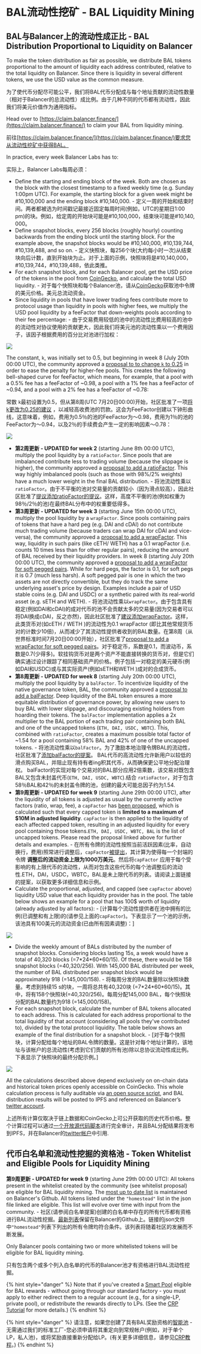 # BAL流动性挖矿 - BAL Liquidity Mining

## BAL与Balancer上的流动性成正比 - BAL Distribution Proportional to Liquidity on Balancer <a id="353e"></a>

To make the token distribution as fair as possible, we distribute BAL tokens proportional to the amount of liquidity each address contributed, relative to the total liquidity on Balancer. Since there is liquidity in several different tokens, we use the USD value as the common measure.

为了使代币分配尽可能公平，我们将BAL代币分配成与每个地址贡献的流动性数量（相对于Balancer的总流动性）成比例。由于几种不同的代币都有流动性，因此我们将美元价值作为通用指标。

Head over to [https://claim.balancer.finance/](https://claim.balancer.finance/) to claim your BAL from liquidity mining.

前往[https://claim.balancer.finance/](https://claim.balancer.finance/)要求您从流动性挖矿中获得BAL。

In practice, every week Balancer Labs has to:

实际上，Balancer Labs每周必须：

* Define the starting and ending block of the week. Both are chosen as the block with the closest timestamp to a fixed weekly time \(e.g. Sunday 1:00pm UTC\). For example, the starting block for a given week might be \#10,100,000 and the ending block \#10,140,000. - 定义一周的开始和结束时间。两者都被选为时间戳记最接近固定每周时间\(例如，UTC的星期日1:00 pm\)的块。例如，给定周的开始块可能是\#10,100,000，结束块可能是\#10,140,​​000。
* Define snapshot blocks, every 256 blocks \(roughly hourly\) counting backwards from the ending block until the starting block. For the example above, the snapshot blocks would be \#10,140,000, \#10,139,744, \#10,139,488, and so on. - 定义快照块，每256个块\(大约每小时一次\)从结束块向后计数，直到开始块为止。对于上面的示例，快照块将是\#10,140,​​000，\#10,139,744，\#10,139,488，依此类推。
* For each snapshot block, and for each Balancer pool, get the USD price of the tokens in the pool from [CoinGecko](https://www.coingecko.com/api/documentations/v3#/contract/get_coins__id__contract__contract_address__market_chart_), and calculate the total USD liquidity. - 对于每个快照块和每个Balancer池，请从[CoinGecko](https://www.coingecko.com/api/documentations/v3#/contract/get_coins__id__contract__contract_address__market_chart_)获取池中令牌的美元价格。美元总流动资金。
* Since liquidity in pools that have lower trading fees contribute more to protocol usage than liquidity in pools with higher fees, we multiply the USD pool liquidity by a feeFactor that down-weights pools according to their fee percentage: - 由于交易费用较低的池中的流动性比费用较高的池中的流动性对协议使用的贡献更大，因此我们将美元池的流动性乘以一个费用因子，该因子根据费用的百分比对池进行加权：

![](../../.gitbook/assets/fee_factor_calc.png)

The constant, `k`, was initially set to 0.5, but beginning in week 8 \(July 20th 00:00 UTC\), the community approved a [proposal to to change `k` to 0.25](https://forum.balancer.finance/t/modifying-feefactor-toward-reducing-the-mining-penalty-for-high-fee-pools/103) in order to ease the penalty for higher-fee pools. This creates the following bell-shaped curve for feeFactor, which means, for example, that a pool with a 0.5% fee has a feeFactor of ~0.98, a pool with a 1% fee has a feeFactor of ~0.94, and a pool with a 2% fee has a feeFactor of ~0.78:

常数 `k`最初设置为0.5，但从第8周\(UTC 7月20日00:00\)开始，社区批准了一项[将k更改为0.25的建议](https://forum.balancer.finance/t/modifying-feefactor-toward-reducing-the-mining-penalty-for-high-fee-pools/103) ，以减轻高收费池的罚款。这会为FeeFactor创建以下钟形曲线，这意味着，例如，费用为0.5％的池的FeeFactor为〜0.98，费用为1％的池的FeeFactor为〜0.94，以及2％的手续费会产生一定的影响因素〜0.78：

![](../../.gitbook/assets/fee_factor_plot.png)

* **第2周更新 - UPDATED for week 2** \(starting June 8th 00:00 UTC\), multiply the pool liquidity by a `ratioFactor`. Since pools that are imbalanced contribute less to trading volume \(because the slippage is higher\), the community approved a [proposal to add a ratioFactor](https://forum.balancer.finance/t/introduction-of-a-weight-ratio-factor-in-liquidity-mining/15). This way highly imbalanced pools \(such as those with 98%/2% weights\) have a much lower weight in the final BAL distribution. - 将池流动性乘以`ratioFactor`。由于不平衡的池对交易量的贡献较小（因为滑点较高），因此社区批准了[提议添加ratioFactor的提议](https://forum.balancer.finance/t/introduction-of-a-weight-ratio-factor-in-liquidity-mining/15)。这样，高度不平衡的池\(例如权重为98％/2％的池\)在最终BAL分布中的权重要低得多。
* **第3周更新 - UPDATED for week 3** \(starting June 15th 00:00 UTC\), multiply the pool liquidity by a `wrapFactor`. Since pools containing pairs of tokens that have a hard peg \(e.g. DAI and cDAI\) do not contribute much trading volume \(because traders can wrap DAI for cDAI and vice-versa\), the community approved a [proposal to add a wrapFactor](https://forum.balancer.finance/t/wrapfactor-penalizing-pairs-of-equivalent-tokens-in-liquidity-mining/28/3). This way, liquidity in such pairs \(like cETH/ WETH\) has a 0.1 wrapFactor \(i.e. counts 10 times less than for other regular pairs\), reducing the amount of BAL received by their liquidity providers. In week 8 \(starting July 20th 00:00 UTC\), the community approved a [proposal to add a wrapFactor for soft pegged pairs](https://forum.balancer.finance/t/modifying-wrapfactor-applying-a-0-7-factor-to-soft-pegged-pairs/108). While for hard pegs, the factor is 0.1, for soft pegs it is 0.7 \(much less harsh\). A soft pegged pair is one in which the two assets are not directly convertible, but they do track the same underlying asset's price by design. Examples include a pair of USD stable coins \(e.g. DAI and USDC\) or a synthetic paired with its real-world asset \(e.g. sETH and WETH\). - 
将池流动性乘以`wrapFactor`。由于包含具有稳定\(例如DAI和cDAI\)的成对代币的池不会贡献太多的交易量\(因为交易者可以将DAI换成cDAI，反之亦然\)，因此社区批准了[建议添加wrapFactor](https://forum.balancer.finance/t/wrapfactor-penalizing-pairs-of-equivalent-tokens-in-liquidity-mining/28/3)。这样，此类货币对\(如cETH / WETH \)的流动性为0.1 wrapFactor \(即比其他常规货币对的计数少10倍)，从而减少了其流动性提供者收到的BAL数量。在第8周（从世界标准时间7月20日00:00开始），社区批准了[proposal to add a wrapFactor for soft pegged pairs](https://forum.balancer.finance/t/modifying-wrapfactor-applying-a-0-7-factor-to-soft-pegged-pairs/108)。对于稳定币，系数是0.1，而波动币，系数是0.7\(少得多)。软挂钩货币对是两个资产不能直接转换的货币对，但是它们确实通过设计跟踪了相同基础资产的价格。例子包括一对稳定的美元硬币\(例如DAI和USDC\)或与其实际资产\(例如sETH和WETH \)成对的合成货币。
* **第8周更新 - UPDATED for week 8** \(starting July 20th 00:00 UTC\), multiply the pool liquidity by a `balFactor`. To incentivize liquidity of the native governance token, BAL, the community approved a [proposal to add a balFactor](https://forum.balancer.finance/t/balfactor-incentivizing-bal-liquidity-on-balancer/102/4). Deep liquidity of the BAL token ensures a more equitable distribution of governance power, by allowing new users to buy BAL with lower slippage, and discouraging existing holders from hoarding their tokens. The `balFactor` implementation applies a 2x multiplier to the BAL portion of each trading pair containing both BAL and one of the uncapped tokens \(`ETH, DAI, USDC, WBTC`\). This, combined with `ratioFactor`, creates a maximum possible total factor of ~1.54 for a pool containing 58% BAL and 42% of one of the uncapped tokens. - 将池流动性乘以`balFactor`。为了激励本地治理令牌BAL的流动性，社区批准了[添加balFactor的提案](https://forum.balancer.finance/t/balfactor-incentivizing-bal-liquidity-on-balancer/102/4)。 BAL代币的高流动性允许新用户以较低的滑点购买BAL，并阻止现有持有者ing积其代币，从而确保更公平地分配治理权。 balFactor的实现对每个交易对的BAL部分应用2倍乘数，该交易对既包含BAL又包含未封盖代币\(`ETH, DAI, USDC, WBTC`\).结合 `ratioFactor`，对于包含58％BAL和42％的未封盖令牌的池，创建的最大可能总因子约为1.54.
* **第9周更新 - UPDATED for week 9** \(starting June 29th 00:00 UTC\), after the liquidity of all tokens is adjusted as usual by the currently active factors \(ratio, wrap, fee\), a `capFactor` has [been proposed](https://forum.balancer.finance/t/capfactor-capping-eligible-liquidity-to-10m-per-token/56), which is calculated such that every capped token is **limited to a maximum of $10M in adjusted liquidity**. `capFactor` is then applied to the liquidity of each affected capped token, resulting in an adjusted liquidity for every pool containing those tokens.`ETH, DAI, USDC, WBTC, BAL` is the list of uncapped tokens. Please read the proposal linked above for further details and examples. - 在所有令牌的流动性按照当前活跃因素\(比率，自动换行，费用\)照常进行调整后，`capFactor`[被提出](https://forum.balancer.finance/t/capfactor-capping-eligible-liquidity-to-10m-per-token/56)，其计算为使得每一个封端的令牌 **调整后的流动资金上限为1000万美元**。然后将`capFactor` 应用于每个受影响的有上限代币的流动性，从而对包含这些代币的每个池调整后的流动性.ETH，DAI，USDC，WBTC，BAL是未上限代币的列表。请阅读上面链接的提案，以获取更多详细信息和示例。
* Calculate the proportional, adjusted, and capped \(see `capFactor` above\) liquidity USD value that each liquidity provider has in the pool. The table below shows an example for a pool that has 100$ worth of liquidity \(already adjusted by all factors\):  -  [计算每个流动性提供者在池中拥有的比例\(已调整和有上限)的\(请参见上面的`capFactor`\)。下表显示了一个池的示例，该池具有100美元的流动资金\(已由所有因素调整\)：]

![](https://miro.medium.com/max/1472/1*2EM2KXgvt48qVK8FKQRmcw@2x.png)

* Divide the weekly amount of BALs distributed by the number of snapshot blocks. Considering blocks lasting 15s, a week would have a total of 40,320 blocks \(=7\*24\*60\*60/15\). Of these, there would be 158 snapshot blocks \(=40,320/256\). With 145,000 BAL distributed per week, the number of BAL distributed per snapshot block would be approximately 918 \(=145,000/158\). - 将每周分发的BAL数量除以快照块数量。考虑到持续15 s的块，一周将总共有40,320块 \(=7\*24\*60\*60/15\)。其中，将有158个快照块\(=40,320/256\)。每周分配145,000 BAL，每个快照块分配的BAL数量约为918 \(=145,000/158\)。
* For each snapshot block, calculate the number of BAL tokens allocated to each address. This is calculated for each address proportional to the total liquidity of that account \(considering all pools they've contributed to\), divided by the total protocol liquidity. The table below shows an example of the final distribution for a snapshot block. - [对于每个快照块，计算分配给每个地址的BAL令牌的数量。这是针对每个地址计算的，该地址与该帐户的总流动性\(考虑到它们贡献的所有池\)除以总协议流动性成比例。下表显示了快照块的最终分配示例。]

![](https://miro.medium.com/max/1492/1*MvfWrMI2PovCLJiwaQr6EQ@2x.png)

All the calculations described above depend exclusively on on-chain data and historical token prices openly accessible on CoinGecko. This whole calculation process is fully auditable via [an open source script](https://github.com/balancer-labs), and BAL distribution results will be posted to IPFS and referenced on Balancer’s [twitter account](https://twitter.com/BalancerLabs). 

上述所有计算仅取决于链上数据和CoinGecko上可公开获取的历史代币价格。整个计算过程可以通过[一个开放源代码脚本](https://github.com/balancer-labs)进行完全审计，并且BAL分配结果将发布到IPFS，并在Balancer的[twitter帐户](https://twitter.com/BalancerLabs)中引用.

## 代币白名单和流动性挖掘的资格池 - Token Whitelist and Eligible Pools for Liquidity Mining <a id="84fc"></a>

**第9周更新 - UPDATED for week 9** \(starting June 29th 00:00 UTC\): All tokens present in the whitelist created by the community \(see whitelist proposal\) are eligible for BAL liquidity mining. The [most up to date list](https://github.com/balancer-labs/assets/blob/master/lists/eligible.json) is maintained on Balancer's Github. All tokens listed under the `"homestead"` list in the json file linked are eligible. This list will evolve over time with input from the community. - 社区\(请参阅白名单提案\)创建的白名单中存在的所有代币都有资格进行BAL流动性挖掘。[最新列表](https://github.com/balancer-labs/assets/blob/master/lists/eligible.json)保留在Balancer的Github上。链接的json文件中`"homestead"`列表下列出的所有令牌均符合条件。该列表将随着社区的发展而不断发展。

Only Balancer pools containing two or more whitelisted tokens will be eligible for BAL liquidity mining.

只有包含两个或多个列入白名单的代币的Balancer池才有资格进行BAL流动性挖掘。

{% hint style="danger" %}
Note that if you've created a [Smart Pool](../../smart-contracts/smart-pools/configurable-rights-pool.md) eligible for BAL rewards - without going through our standard factory - you must apply to either redirect them to a regular account \(e.g., for a single-LP, private pool\), or redistribute the rewards directly to LPs. \(See the [CRP Tutorial](../../guides/crp-tutorial.md) for more details.\)
{% endhint %}

{% hint style="danger" %}
请注意，如果您创建了具有BAL奖励资格的[智能池](../../smart-contracts/smart-pools/configurable-rights-pool.md) -无需通过我们的标准工厂-您必须申请将其重定向到常规帐户\(例如，对于单个LP，私人池\)，或将奖励直接重新分配给LP。\(有关更多详细信息，请参见[CRP教程](../../guides/crp-tutorial.md)。)
{% endhint %}
